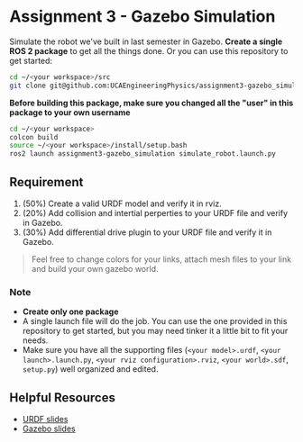 # Assignment 3 - Gazebo Simulation
Simulate the robot we've built in last semester in Gazebo. **Create a single ROS 2 package** to get all the things done. Or you can use this repository to get started:
```bash
cd ~/<your workspace>/src
git clone git@github.com:UCAEngineeringPhysics/assignment3-gazebo_simulation-<your github username>.git  # use your username
```
**Before building this package, make sure you changed all the "user" in this package to your own username**
```bash
cd ~/<your workspace>
colcon build
source ~/<your workspace>/install/setup.bash
ros2 launch assignment3-gazebo_simulation simulate_robot.launch.py
```

## Requirement
1. (50%) Create a valid URDF model and verify it in rviz.
2. (20%) Add collision and intertial perperties to your URDF file and verify in Gazebo.
3. (30%) Add differential drive plugin to your URDF file and verify it in Gazebo.  
> Feel free to change colors for your links, attach mesh files to your link and build your own gazebo world.

### Note
- **Create only one package**
- A single launch file will do the job. You can use the one provided in this repository to get started, but you may need tinker it a little bit to fit your needs.
- Make sure you have all the supporting files (`<your model>.urdf`, `<your launch>.launch.py`, `<your rviz configuration>.rviz`, `<your world>.sdf`, `setup.py`) well organized and edited.

## Helpful Resources
- [URDF slides](https://drive.google.com/file/d/1DXEDGwWpaFWe_Xzx93hXRPVSj-GOh14P/view?usp=sharing)
- [Gazebo slides](https://drive.google.com/file/d/1aXFFRoTvQ1D2q7GJwJWFAl5qPwVjJcl6/view?usp=sharing)

